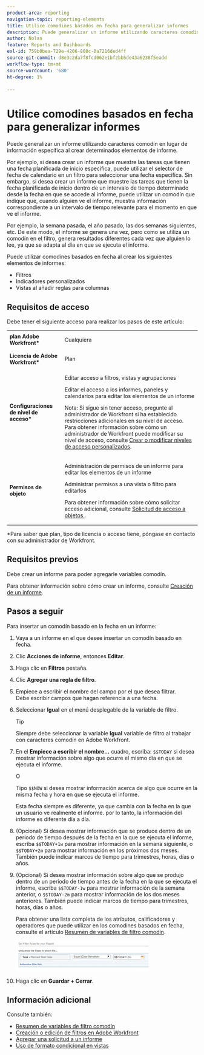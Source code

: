```yaml
---
product-area: reporting
navigation-topic: reporting-elements
title: Utilice comodines basados en fecha para generalizar informes
description: Puede generalizar un informe utilizando caracteres comodín en lugar de información específica al crear determinados elementos de informe.
author: Nolan
feature: Reports and Dashboards
exl-id: 759b0bea-729e-4206-808c-0a7216ded4ff
source-git-commit: d8e3c2da7f8fcd062e1bf2bb5de43a6238f5eadd
workflow-type: tm+mt
source-wordcount: '680'
ht-degree: 1%

---
```


# Utilice comodines basados en fecha para generalizar informes

Puede generalizar un informe utilizando caracteres comodín en lugar de información específica al crear determinados elementos de informe.

Por ejemplo, si desea crear un informe que muestre las tareas que tienen una fecha planificada de inicio específica, puede utilizar el selector de fecha de calendario en un filtro para seleccionar una fecha específica. Sin embargo, si desea crear un informe que muestre las tareas que tienen la fecha planificada de inicio dentro de un intervalo de tiempo determinado desde la fecha en que se accede al informe, puede utilizar un comodín que indique que, cuando alguien ve el informe, muestra información correspondiente a un intervalo de tiempo relevante para el momento en que ve el informe.

Por ejemplo, la semana pasada, el año pasado, las dos semanas siguientes, etc. De este modo, el informe se genera una vez, pero como se utiliza un comodín en el filtro, genera resultados diferentes cada vez que alguien lo lee, ya que se adapta al día en que se ejecuta el informe.

Puede utilizar comodines basados en fecha al crear los siguientes elementos de informes:

* Filtros
* Indicadores personalizados
* Vistas al añadir reglas para columnas

## Requisitos de acceso

Debe tener el siguiente acceso para realizar los pasos de este artículo:

<table style="table-layout:auto"> 
 <col> 
 <col> 
 <tbody> 
  <tr> 
   <td role="rowheader"><strong>plan Adobe Workfront*</strong></td> 
   <td> <p>Cualquiera</p> </td> 
  </tr> 
  <tr> 
   <td role="rowheader"><strong>Licencia de Adobe Workfront*</strong></td> 
   <td> <p>Plan </p> </td> 
  </tr> 
  <tr> 
   <td role="rowheader"><strong>Configuraciones de nivel de acceso*</strong></td> 
   <td> <p>Editar acceso a filtros, vistas y agrupaciones</p> <p>Editar el acceso a los informes, paneles y calendarios para editar los elementos de un informe</p> <p>Nota: Si sigue sin tener acceso, pregunte al administrador de Workfront si ha establecido restricciones adicionales en su nivel de acceso. Para obtener información sobre cómo un administrador de Workfront puede modificar su nivel de acceso, consulte <a href="../../../administration-and-setup/add-users/configure-and-grant-access/create-modify-access-levels.md" class="MCXref xref">Crear o modificar niveles de acceso personalizados</a>.</p> </td> 
  </tr> 
  <tr> 
   <td role="rowheader"><strong>Permisos de objeto</strong></td> 
   <td> <p>Administración de permisos de un informe para editar los elementos de un informe</p> <p>Administrar permisos a una vista o filtro para editarlos</p> <p>Para obtener información sobre cómo solicitar acceso adicional, consulte <a href="../../../workfront-basics/grant-and-request-access-to-objects/request-access.md" class="MCXref xref">Solicitud de acceso a objetos </a>.</p> </td> 
  </tr> 
 </tbody> 
</table>

&#42;Para saber qué plan, tipo de licencia o acceso tiene, póngase en contacto con su administrador de Workfront.

## Requisitos previos

Debe crear un informe para poder agregarle variables comodín.

Para obtener información sobre cómo crear un informe, consulte [Creación de un informe](../../../reports-and-dashboards/reports/creating-and-managing-reports/create-report.md).

## Pasos a seguir

Para insertar un comodín basado en la fecha en un informe:

1. Vaya a un informe en el que desee insertar un comodín basado en fecha.
1. Clic **Acciones de informe**, entonces **Editar**.

1. Haga clic en **Filtros** pestaña.
1. Clic **Agregar una regla de filtro**.
1. Empiece a escribir el nombre del campo por el que desea filtrar.\
   Debe escribir campos que hagan referencia a una fecha.
1. Seleccionar **Igual** en el menú desplegable de la variable de filtro.

   >[!TIP]
   >
   >Siempre debe seleccionar la variable **Igual** variable de filtro al trabajar con caracteres comodín en Adobe Workfront.

1. En el **Empiece a escribir el nombre...** cuadro, escriba: `$$TODAY` si desea mostrar información sobre algo que ocurre el mismo día en que se ejecuta el informe.

   O

   Tipo `$$NOW` si desea mostrar información acerca de algo que ocurre en la misma fecha y hora en que se ejecuta el informe.

   Esta fecha siempre es diferente, ya que cambia con la fecha en la que un usuario ve realmente el informe. por lo tanto, la información del informe es diferente día a día.

1. (Opcional) Si desea mostrar información que se produce dentro de un periodo de tiempo después de la fecha en la que se ejecuta el informe, escriba `$$TODAY+1w` para mostrar información en la semana siguiente, o `$$TODAY+2m` para mostrar información en los próximos dos meses. También puede indicar marcos de tiempo para trimestres, horas, días o años.
1. (Opcional) Si desea mostrar información sobre algo que se produjo dentro de un periodo de tiempo antes de la fecha en la que se ejecuta el informe, escriba `$$TODAY-1w` para mostrar información de la semana anterior, o `$$TODAY-2m` para mostrar información de los dos meses anteriores. También puede indicar marcos de tiempo para trimestres, horas, días o años.

   Para obtener una lista completa de los atributos, calificadores y operadores que puede utilizar en los comodines basados en fecha, consulte el artículo [Resumen de variables de filtro comodín](../../../reports-and-dashboards/reports/reporting-elements/understand-wildcard-filter-variables.md).

   ![](assets/video-date-based-wildcard-in-task-filter-350x81.png)

1. Haga clic en **Guardar + Cerrar**.

## Información adicional

Consulte también:

<!--outdated: * [Basic Report Creation Program](https://one.workfront.com/s/basic-report-creation-program) -->
* [Resumen de variables de filtro comodín](../../../reports-and-dashboards/reports/reporting-elements/understand-wildcard-filter-variables.md)
* [Creación o edición de filtros en Adobe Workfront](../../../reports-and-dashboards/reports/reporting-elements/create-filters.md)
* [Agregar una solicitud a un informe](../../../reports-and-dashboards/reports/creating-and-managing-reports/add-prompt-report.md)
* [Uso de formato condicional en vistas](../../../reports-and-dashboards/reports/reporting-elements/use-conditional-formatting-views.md)
